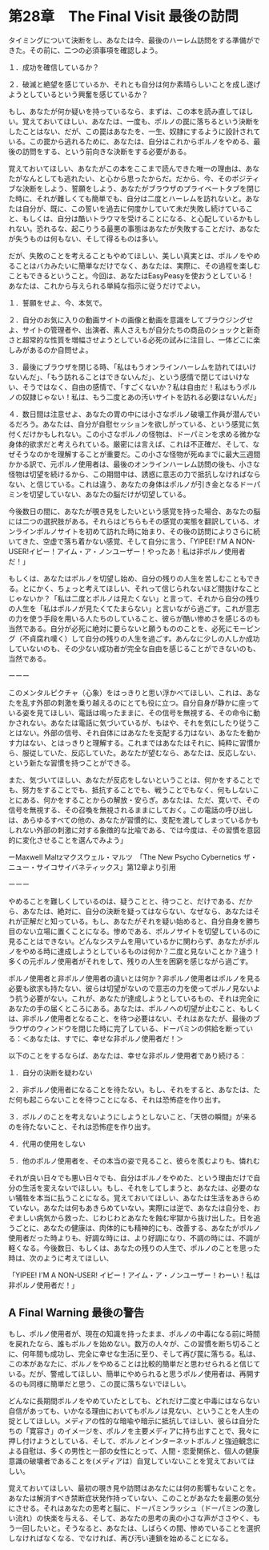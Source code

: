 # 第28章　The Final Visit 最後の訪問

タイミングについて決断をし、あなたは今、最後のハーレム訪問をする準備ができた。その前に、二つの必須事項を確認しよう。

１．成功を確信しているか？

２．破滅と絶望を感じているか、それとも自分は何か素晴らしいことを成し遂げようとしているという興奮を感じているか？

もし、あなたが何か疑いを持っているなら、まずは、この本を読み直してほしい。覚えておいてほしい、あなたは、一度も、ポルノの罠に落ちるという決断をしたことはない、だが、この罠はあなたを、一生、奴隷にするように設計されている。この罠から逃れるために、あなたは、自分はこれからポルノをやめる、最後の訪問をする、という前向きな決断をする必要がある。

覚えておいてほしい、あなたがこの本をここまで読んできた唯一の理由は、あなたがなんとしても逃れたい、と心から思ったからだ。だから、今、そのポジティブな決断をしよう、誓願をしよう、あなたがブラウザのプライベートタブを閉じた時に、それが難しくても簡単でも、自分は二度とハーレムを訪れないと。あなたは自分が、既に、この誓いを過去に何度かしていて未だ失敗し続けていること、もしくは、自分は酷いトラウマを受けることになる、と心配しているかもしれない。恐れるな、起こりうる最悪の事態はあなたが失敗することだけ、あなたが失うものは何もない、そして得るものは多い。

だが、失敗のことを考えることもやめてほしい、美しい真実とは、ポルノをやめることはバカみたいに簡単なだけでなく、あなたは、実際に、その過程を楽しむこともできるということ。今回は、あなたはEasyPeasyを使おうとしている！あなたは、これから与えられる単純な指示に従うだけでよい。

１．誓願をせよ、今、本気で。

２．自分のお気に入りの動画サイトの画像と動画を意識をしてブラウジングせよ、サイトの管理者や、出演者、素人さえもが自分たちの商品のショックと新奇さと超常的な性質を増幅させようとしている必死の試みに注目し、一体どこに楽しみがあるのか自問せよ。

３．最後にブラウザを閉じる時、「私はもうオンラインハーレムを訪れてはいけないんだ」、「もう訪れることはできないんだ」、という感情で閉じてはいけない、そうではなく、自由の感情で、「すごくないか？私は自由だ！私はもうポルノの奴隷じゃない！私は、もう二度とあの汚いサイトを訪れる必要はないんだ」

４．数日間は注意せよ、あなたの胃の中には小さなポルノ破壊工作員が潜んでいるだろう。あなたは、自分が自慰セッションを欲しがっている、という感覚に気付くだけかもしれない。この小さなポルノの怪物は、ドーパミンを求める微かな身体的欲求だと考えられている。厳密には言えば、これは不正確だ、そして、なぜそうなのかを理解することが重要だ。この小さな怪物が死ぬまでに最大三週間かかる訳で、元ポルノ使用者は、最後のオンラインハーレム訪問の後も、小さな怪物は切望を続けるから、この期間中は、誘惑に意志の力で抵抗しなければならない、と信じている。これは違う、あなたの身体はポルノが引き金となるドーパミンを切望していない、あなたの脳だけが切望している。

今後数日の間に、あなたが覗き見をしたいという感覚を持った場合、あなたの脳には二つの選択肢がある。それらはどちらもその感覚の実態を翻訳している、オンラインポルノサイトを初めて訪れた時に始まり、その後の訪問によりさらに続いてきた、空虚で落ち着かない感覚、そして自分に言う、「YIPEE! I'M A NON-USER!イピー！アイム・ア・ノンユーザー！やったあ！私は非ポルノ使用者だ！」

もしくは、あなたはポルノを切望し始め、自分の残りの人生を苦しむこともできる。とにかく、ちょっと考えてほしい、それって信じられないほど間抜けなことじゃないか？「私は二度とポルノは見たくない」と言って、それから自分の残りの人生を「私はポルノが見たくてたまらない」と言いながら過ごす。これが意志の力を使う手段を用いる人たちのしていること、彼らが酷い惨めさを感じるのも当然である。自分が必死に絶対に要らないと願うもののことを、必死にモーピング（不貞腐れ嘆く）して自分の残りの人生を過ごす。あんなに少しの人しか成功していないのも、その少ない成功者が完全な自由を感じることができないのも、当然である。

ーーー

このメンタルピクチャ（心象）をはっきりと思い浮かべてほしい、これは、あなたを乱す外部の刺激を乗り越えるのにとても役に立つ。自分自身が静かに座っている姿を見てほしい、電話は鳴ったままに、その信号を無視する、その命令に動かされない。あなたは電話に気づいているが、もはや、それを気にしたり従うことはない。外部の信号、それ自体にはあなたを支配する力はない、あなたを動かす力はない、とはっきりと理解する。これまではあなたはそれに、純粋に習慣から、服従していた、反応していた。あなたが望むなら、あなたは、反応しない、という新たな習慣を持つことができる。

また、気づいてほしい、あなたが反応をしないということは、何かをすることでも、努力をすることでも、抵抗することでも、戦うことでもなく、何もしないことにある、何かをすることからの解放・安らぎ。あなたは、ただ、寛いで、その信号を無視する、その召喚を無視されるままにしておく。この電話の呼び出しは、あらゆるすべての他の、あなたが習慣的に、支配を渡してしまっているかもしれない外部の刺激に対する象徴的な比喩である、では今度は、その習慣を意図的に変化させることを選んでみよう」

ーMaxwell Maltzマクスウェル・マルツ　「The New Psycho Cybernetics ザ・ニュー・サイコサイバネティックス」第12章より引用

ーーー

やめることを難しくしているのは、疑うことと、待つこと、だけである、だから、あなたは、絶対に、自分の決断を疑ってはならない、なぜなら、あなたはそれが正解だと知っている。もし、あなたがそれを疑い始めると、自分自身を勝ち目のない立場に置くことになる。惨めである、ポルノサイトを切望しているのに見ることはできない。どんなシステムを用いているかに関わらず、あなたがポルノをやめる時に達成しようとしているものは何か？二度と見ないことか？違う！多くの元ポルノ使用者がそれをして、残りの人生を困窮を感じながら過ごす。

ポルノ使用者と非ポルノ使用者の違いとは何か？非ポルノ使用者はポルノを見る必要も欲求も持たない、彼らは切望がないので意志の力を使ってポルノ見ないよう抗う必要がない。これが、あなたが達成しようとしているもの、それは完全にあなたの手の届くところにある。あなたは、ポルノへの切望が止むこと、もしくは、非ポルノ使用者となること、を待つ必要はない、それはあなたが、最後のブラウザのウィンドウを閉じた時に完了している、ドーパミンの供給を断っている：＜あなたは、すでに、幸せな非ポルノ使用者だ！＞

以下のことをするならば、あなたは、幸せな非ポルノ使用者であり続ける：

１．自分の決断を疑わない

２．非ポルノ使用者になることを待たない。もし、それをすると、あなたは、ただ何も起こらないことを待つことになる、それは恐怖症を作り出す。

３．ポルノのことを考えないようにしようとしないこと、「天啓の瞬間」が来るのを待たないこと、それは恐怖症を作り出す。

４．代用の使用をしない

５．他のポルノ使用者を、その本当の姿で見ること、彼らを羨むよりも、憐れむ

それが良い日々でも悪い日々でも、自分はポルノをやめた、という理由だけで自分の生活を変えないでほしい。もし、それをしてしまうと、あなたは、必要のない犠牲を本当に払うことになる。覚えておいてほしい、あなたは生活をあきらめていない。あなたは何もあきらめていない。実際には逆で、あなたは自分を、おぞましい病気から救った、じわじわとあなたを蝕む牢獄から抜け出した。日を追うごとに、あなたの健康は、肉体的にも精神的にも、改善する、あなたがポルノ使用者だった時よりも、好調な時には、より好調になり、不調の時には、不調が軽くなる。今後数日、もしくは、あなたの残りの人生で、ポルノのことを思った時は、次のように考えてほしい、

「YIPEE! I'M A NON-USER! イピー！アイム・ア・ノンユーザー！わーい！私は非ポルノ使用者だ！」

## A Final Warning 最後の警告

もし、ポルノ使用者が、現在の知識を持ったまま、ポルノの中毒になる前に時間を戻れたなら、誰もポルノを始めない。数万の人々が、この習慣を断ち切ることに、何年間も成功し、完全に幸せな生活に至り、そして再び罠に落ちる。私は、この本があなたに、ポルノをやめることは比較的簡単だと思わせられると信じている。だが、警戒してほしい、簡単にやめられると思うポルノ使用者は、再開するのも同様に簡単だと思う、この罠に落ちないでほしい。

どんなに長期間ポルノをやめていたとしても、どれだけ二度と中毒にはならない自信があっても、いかなる理由においてもポルノは見ない、ということを人生の掟としてほしい。メディアの性的な暗喩や暗示に抵抗してほしい、彼らは自分たちの「寛容さ」のイメージを、ポルノを主要メディアに持ち出すことで、我々に押し付けようとしている、そして、ポルノとインターネットポルノと強迫観念による自慰は、多くの男性と一部の女性にとって、人間・恋愛関係と、個人の健康意識の破壊者であることを(メディアは）自覚していないことを覚えておいてほしい。

覚えておいてほしい、最初の覗き見や訪問はあなたには何の影響もないことを。あなたは解消すべき禁断症状発作持っていない、このことがあなたを最悪の気分にさせる。それはあなたの思考と脳に、ドーパミンラッシュ（ドーパミンの激しい流れ）の快楽を与える、そして、あなたの思考の奥の小さな声がささやく、もう一回したいと。そうなると、あなたは、しばらくの間、惨めでいることを選択しなければなくなる、でなければ、再び汚い連鎖を始めることになる。

